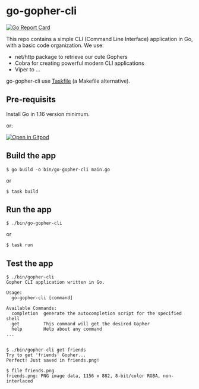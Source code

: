 # go-gopher-cli

[![Go Report Card](https://goreportcard.com/badge/github.com/scraly/learning-go-by-examples)](https://goreportcard.com/report/github.com/vichanse/learning-go-by-examples)

This repo contains a simple CLI (Command Line Interface) application in Go, with a basic code organization.
We use:

- net/http package to retrieve our cute Gophers
- Cobra for creating powerful modern CLI applications
- Viper to ...

go-gopher-cli use [Taskfile](https://dev.to/stack-labs/introduction-to-taskfile-a-makefile-alternative-h92) (a Makefile alternative).

## Pre-requisits

Install Go in 1.16 version minimum.

or:

[![Open in Gitpod](https://gitpod.io/button/open-in-gitpod.svg)](https://gitpod.io/#https://github.com/vichanse/learning-go-by-examples/tree/main/go-gopher-cli)

## Build the app

`$ go build -o bin/go-gopher-cli main.go`

or

`$ task build`

## Run the app

`$ ./bin/go-gopher-cli`

or

`$ task run`

## Test the app

```
$ ./bin/gopher-cli
Gopher CLI application written in Go.

Usage:
  go-gopher-cli [command]

Available Commands:
  completion  generate the autocompletion script for the specified shell
  get         This command will get the desired Gopher
  help        Help about any command
...


$ ./bin/gopher-cli get friends
Try to get 'friends' Gopher...
Perfect! Just saved in friends.png!

$ file friends.png
friends.png: PNG image data, 1156 x 882, 8-bit/color RGBA, non-interlaced
```
